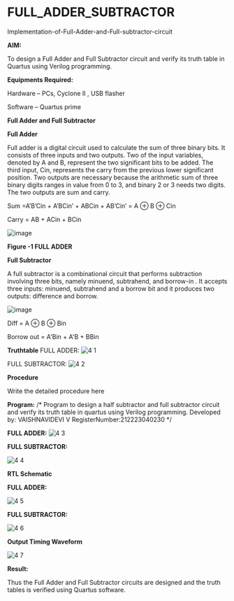 # FULL_ADDER_SUBTRACTOR

Implementation-of-Full-Adder-and-Full-subtractor-circuit

**AIM:**

To design a Full Adder and Full Subtractor circuit and verify its truth table in Quartus using Verilog programming.

**Equipments Required:**

Hardware – PCs, Cyclone II , USB flasher

Software – Quartus prime

**Full Adder and Full Subtractor**

**Full Adder**

Full adder is a digital circuit used to calculate the sum of three binary bits. It consists of three inputs and two outputs. Two of the input variables, denoted by A and B, represent the two significant bits to be added. The third input, Cin, represents the carry from the previous lower significant position. Two outputs are necessary because the arithmetic sum of three binary digits ranges in value from 0 to 3, and binary 2 or 3 needs two digits. The two outputs are sum and carry.

Sum =A’B’Cin + A’BCin’ + ABCin + AB’Cin’ = A ⊕ B ⊕ Cin 

Carry = AB + ACin + BCin

![image](https://github.com/naavaneetha/FULL_ADDER_SUBTRACTOR/assets/154305477/0f30ba51-5ffb-4198-845f-18e054f675e7)

**Figure -1 FULL ADDER**

**Full Subtractor**

A full subtractor is a combinational circuit that performs subtraction involving three bits, namely minuend, subtrahend, and borrow-in . It accepts three inputs: minuend, subtrahend and a borrow bit and it produces two outputs: difference and borrow.

![image](https://github.com/naavaneetha/FULL_ADDER_SUBTRACTOR/assets/154305477/02b24f51-ab51-4304-9ad6-7b81ffc1ead5)

Diff = A ⊕ B ⊕ Bin 

Borrow out = A'Bin + A'B + BBin

**Truthtable**
FULL ADDER:
![4 1](https://github.com/vaishnavidevi23013992/FULL_ADDER_SUBTRACTOR/assets/151864235/d4602f47-367b-49a7-a5c3-7d70cb3d4ec1)
 
 
FULL SUBTRACTOR:
![4 2](https://github.com/vaishnavidevi23013992/FULL_ADDER_SUBTRACTOR/assets/151864235/37d0c376-2243-43a3-9adf-91d5ff802610)

**Procedure**

Write the detailed procedure here

**Program:**
/* Program to design a half subtractor and full subtractor circuit and verify its truth table in quartus using Verilog programming.
Developed by: VAISHNAVIDEVI V
RegisterNumber:212223040230
*/

**FULL ADDER:**
![4 3](https://github.com/vaishnavidevi23013992/FULL_ADDER_SUBTRACTOR/assets/151864235/edee3917-43f8-4180-94bf-6e5e97340c3d)



**FULL SUBTRACTOR:**


![4 4](https://github.com/vaishnavidevi23013992/FULL_ADDER_SUBTRACTOR/assets/151864235/7ca8edc2-5bf5-406d-ab48-5cea358ddef0)




**RTL Schematic**


**FULL ADDER:**


![4 5](https://github.com/vaishnavidevi23013992/FULL_ADDER_SUBTRACTOR/assets/151864235/9fce1d18-f774-46bc-b01b-664433871ad9)

**FULL SUBTRACTOR:**


![4 6](https://github.com/vaishnavidevi23013992/FULL_ADDER_SUBTRACTOR/assets/151864235/38e916f9-4f1d-4f27-a5cc-96a3c80bcc2f)


**Output Timing Waveform**

  ![4 7](https://github.com/vaishnavidevi23013992/FULL_ADDER_SUBTRACTOR/assets/151864235/ba9684c7-7245-401a-b722-3f626eaf69bf)

**Result:**

Thus the Full Adder and Full Subtractor circuits are designed and the truth tables is verified using Quartus software.



